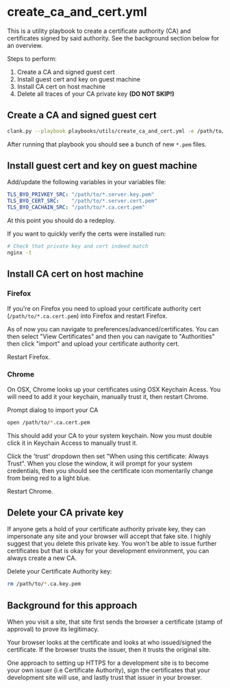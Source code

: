 # create_ca_and_cert.yml
This is a utility playbook to create a certificate authority (CA) and
certificates signed by said authority.
See the background section below for an overview.

Steps to perform:
1. Create a CA and signed guest cert
2. Install guest cert and key on guest machine
3. Install CA cert on host machine
4. Delete all traces of your CA private key **(DO NOT SKIP!)**

## Create a CA and signed guest cert

```bash
clank.py --playbook playbooks/utils/create_ca_and_cert.yml -e /path/to/variables.yml
```
After running that playbook you should see a bunch of new `*.pem` files.

## Install guest cert and key on guest machine

Add/update the following variables in your variables file:
```yaml
TLS_BYO_PRIVKEY_SRC: "/path/to/*.server.key.pem"
TLS_BYO_CERT_SRC:    "/path/to/*.server.cert.pem"
TLS_BYO_CACHAIN_SRC: "/path/to/*.ca.cert.pem"
```

At this point you should do a redeploy.

If you want to quickly verify the certs were installed run:
```bash
# Check that private key and cert indeed match
nginx -t
```

## Install CA cert on host machine

### Firefox
If you're on Firefox you need to upload your certificate authority cert
(`/path/to/*.ca.cert.pem`) into Firefox and restart Firefox.

As of now you can navigate to preferences/advanced/certificates. You can then
select "View Certificates" and then you can navigate to "Authorities" then
click "import" and upload your certificate authority cert.

Restart Firefox.

### Chrome
On OSX, Chrome looks up your certificates using OSX Keychain Acess. You will need to
add it your keychain, manually trust it, then restart Chrome.

Prompt dialog to import your CA
```bash
open /path/to/*.ca.cert.pem
```

This should add your CA to your system keychain. Now you must double click it
in Keychain Access to manually trust it.

Click the 'trust' dropdown then set "When using this certificate: Always Trust".
When you close the window, it will prompt for your system credentials, then you
should see the certificate icon momentarily change from being red to a light
blue.

Restart Chrome.


## Delete your CA private key

If anyone gets a hold of your certificate authority private key, they can
impersonate any site and your browser will accept that fake site. I highly
suggest that you delete this private key. You won't be able to issue further
certificates but that is okay for your development environment, you can always
create a new CA.

Delete your Certificate Authority key:
```bash
rm /path/to/*.ca.key.pem

```

## Background for this approach
When you visit a site, that site first sends the browser a certificate (stamp
of approval) to prove its legitimacy.

Your browser looks at the certificate and looks at who issued/signed the
certificate. If the browser trusts the issuer, then it trusts the original
site.

One approach to setting up HTTPS for a development site is to become your own
issuer (i.e Certificate Authority), sign the certificates that your
development site will use, and lastly trust that issuer in your browser.
